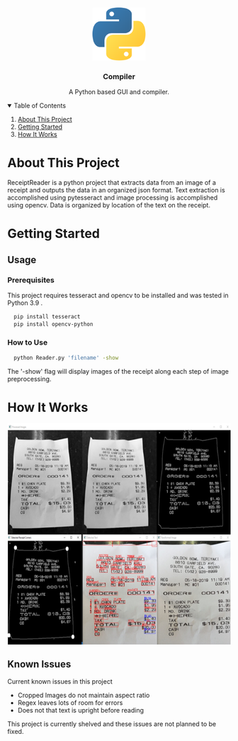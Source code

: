 <!-- PROJECT LOGO -->
<br />
<p align="center">
  <img src="../images/python-logo.png" alt="Logo" width="120" height="120">

  <h3 align="center">Compiler</h3>
  <p align="center">
  A Python based GUI and compiler.
  </p>
</p>

<!-- TABLE OF CONTENTS -->
<details open="open">
  <summary>Table of Contents</summary>
  <ol>
    <li>
      <a href="about-this-project">About This Project</a>
    </li>
    <li>
      <a href="getting-started">Getting Started</a>
    </li>
    <li>
      <a href="how-it-works">How It Works</a>
    </li>
  </ol>
  
<!-- ABOUT THIS PROJECT -->
# About This Project
ReceiptReader is a python project that extracts data from an image of a receipt and outputs the data in an organized json format. Text extraction is accomplished using pytesseract and image processing is accomplished using opencv. Data is organized by location of the text on the receipt.
<!-- GETTING STARTED-->
# Getting Started
## Usage
### Prerequisites
This project requires tesseract and opencv to be installed and was tested in Python 3.9 .
```sh
  pip install tesseract
  pip install opencv-python
```
### How to Use
```sh
  python Reader.py 'filename' -show
```
The '-show' flag will display images of the receipt along each step of image preprocessing.
<!-- HOW IT WORKS -->
# How It Works
  
<p align="center">
  <a href="https://github.com/othneildrew/Best-README-Template">
    <img src="../images/testoutput.png" alt="Logo" width="800" height="500">
  </a>
<p>

## Known Issues
Current known issues in this project
* Cropped Images do not maintain aspect ratio
* Regex leaves lots of room for errors
* Does not that text is upright before reading

This project is currently shelved and these issues are not planned to be fixed.
